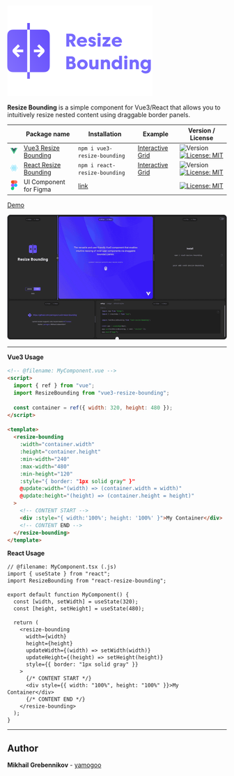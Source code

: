 ![image](/shared/images/resize-bounding-w-descriptor.svg)

**Resize Bounding** is a simple component for Vue3/React that allows you to intuitively resize nested content using draggable border panels.

|                                         | Package name                                                             | Installation                                                     | Example                                                                                                                                          | Version / License                                                                                                                             |
| --------------------------------------- | ------------------------------------------------------------------------ | ---------------------------------------------------------------- | ------------------------------------------------------------------------------------------------------------------------------------------------ | --------------------------------------------------------------------------------------------------------------------------------------------- |
| ![image](/shared/images/vue-logo.svg)   | [Vue3 Resize Bounding](/packages/vue/vue3-resize-bounding/README.md)     | `npm i vue3-resize-bounding`                                     | [Interactive Grid](https://github.com/yamogoo/resize-bounding/blob/v2.0.1/packages/vue/playground/vite-app/src/components/InteractiveGrid.vue)   | ![Version](https://img.shields.io/badge/version-2.0.1-green) [![License: MIT](https://img.shields.io/badge/License-MIT-green.svg)](./LICENSE) |
| ![image](/shared/images/react-logo.svg) | [React Resize Bounding](/packages/react/react-resize-bounding/README.md) | `npm i react-resize-bounding`                                    | [Interactive Grid](https://github.com/yamogoo/resize-bounding/blob/v2.0.1/packages/react/playground/vite-app/src/components/InteractiveGrid.tsx) | ![Version](https://img.shields.io/badge/version-1.0.1-blue) [![License: MIT](https://img.shields.io/badge/License-MIT-blue.svg)](./LICENSE)   |
| ![image](/shared/images/figma-logo.svg) | UI Component for Figma                                                   | [link](https://www.figma.com/community/file/1392603830584852243) |                                                                                                                                                  | [![License: MIT](https://img.shields.io/badge/License-CCBY4.0-red.svg)](https://creativecommons.org/licenses/by/4.0/)                         |

[Demo](https://resize-bounding.netlify.app/)

![image](https://raw.githubusercontent.com/yamogoo/resize-bounding/v2.0.1/shared/images/resize-bounding.gif)

---

**Vue3 Usage**

```html
<!-- @filename: MyComponent.vue -->
<script>
  import { ref } from "vue";
  import ResizeBounding from "vue3-resize-bounding";

  const container = ref({ width: 320, height: 480 });
</script>

<template>
  <resize-bounding
    :width="container.width"
    :height="container.height"
    :min-width="240"
    :max-width="480"
    :min-height="120"
    :style="{ border: "1px solid gray" }"
    @update:width="(width) => (container.width = width)"
    @update:height="(height) => (container.height = height)"
  >
    <!-- CONTENT START -->
    <div :style="{ width:'100%'; height: '100%' }">My Container</div>
    <!-- CONTENT END -->
  </resize-bounding>
</template>
```

**React Usage**

```tsx
// @filename: MyComponent.tsx (.js)
import { useState } from "react";
import ResizeBounding from "react-resize-bounding";

export default function MyComponent() {
  const [width, setWidth] = useState(320);
  const [height, setHeight] = useState(480);

  return (
    <resize-bounding
      width={width}
      height={height}
      updateWidth={(width) => setWidth(width)}
      updateHeight={(height) => setHeight(height)}
      style={{ border: "1px solid gray" }}
    >
      {/* CONTENT START */}
      <div style={{ width: "100%", height: "100%" }}>My Container</div>
      {/* CONTENT END */}
    </resize-bounding>
  );
}
```

---

## Author

**Mikhail Grebennikov** - [yamogoo](https://github.com/yamogoo)
